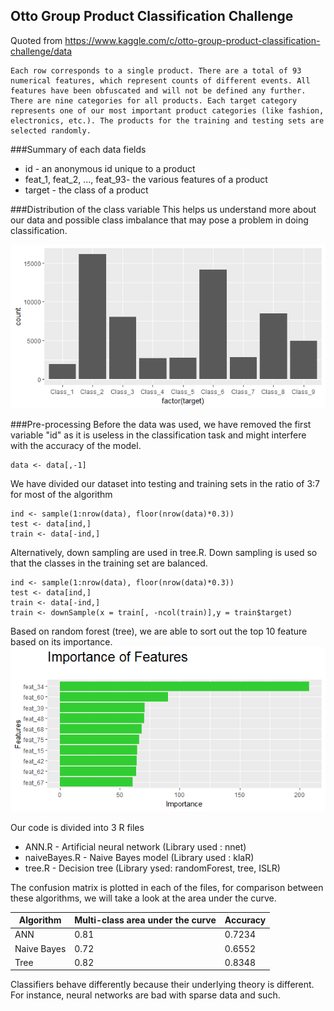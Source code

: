 ## Otto Group Product Classification Challenge
Quoted from https://www.kaggle.com/c/otto-group-product-classification-challenge/data
```
Each row corresponds to a single product. There are a total of 93 numerical features, which represent counts of different events. All features have been obfuscated and will not be defined any further.
There are nine categories for all products. Each target category represents one of our most important product categories (like fashion, electronics, etc.). The products for the training and testing sets are selected randomly.
```

###Summary of each data fields

* id - an anonymous id unique to a product
* feat_1, feat_2, ..., feat_93- the various features of a product
* target - the class of a product

###Distribution of the class variable
This helps us understand more about our data and possible class imbalance that may pose a problem in doing classification.

![](src/ci.png)

###Pre-processing
Before the data was used, we have removed the first variable "id" as it is useless in the classification task and might interfere with the accuracy of the model.
```
data <- data[,-1]
```

We have divided our dataset into testing and training sets in the ratio of 3:7 for most of the algorithm
```
ind <- sample(1:nrow(data), floor(nrow(data)*0.3))
test <- data[ind,]
train <- data[-ind,]
```

Alternatively, down sampling are used in tree.R. Down sampling is used so that the classes in the training set are balanced.
```
ind <- sample(1:nrow(data), floor(nrow(data)*0.3))
test <- data[ind,]
train <- data[-ind,]
train <- downSample(x = train[, -ncol(train)],y = train$target)
```
Based on random forest (tree), we are able to sort out the top 10 feature based on its importance.
![](src/iof.png)

Our code is divided into 3 R files
* ANN.R - Artificial neural network (Library used : nnet)
* naiveBayes.R - Naive Bayes model (Library used : klaR)
* tree.R - Decision tree (Library ysed: randomForest, tree, ISLR)

The confusion matrix is plotted in each of the files, for comparison between these algorithms, we will take a look at the area under the curve.

| Algorithm     | Multi-class area under the curve         | Accuracy    |
|---------------|------------------------------------------|-------------|
| ANN           | 0.81                                     | 0.7234      |
| Naive Bayes   | 0.72                                     | 0.6552      |
| Tree          | 0.82                                     | 0.8348      |

Classifiers behave differently because their underlying theory is different.
For instance, neural networks are bad with sparse data and such.
